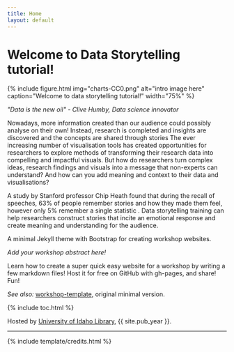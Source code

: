 ```yaml
---
title: Home
layout: default
---
```


# Welcome to Data Storytelling tutorial!
{% include figure.html img="charts-CC0.png" alt="intro image here" caption="Welcome to data storytelling tutorial!" width="75%" %}

*"Data is the new oil" - Clive Humby, Data science innovator*

Nowadays, more information created than our audience could possibly analyse on their own! Instead, research is completed and insights are discovered and the concepts are shared through stories
The ever increasing number of visualisation tools has created opportunities for researchers to explore methods of transforming their research data into compelling and impactful visuals. But how do researchers turn complex ideas, research findings and visuals into a message that non-experts can understand? And how can you add meaning and context to their data and visualisations?


A study by Stanford professor Chip Heath found that during the recall of speeches, 63% of people remember stories and how they made them feel, however only 5% remember a single statistic .
Data storytelling training can help researchers construct stories that incite an emotional response and create meaning and understanding for the audience.



A minimal Jekyll theme with Bootstrap for creating workshop websites.

*Add your workshop abstract here!*

Learn how to create a super quick easy website for a workshop by writing a few markdown files! 
Host it for free on GitHub with gh-pages, and share!
Fun!

*See also:* [workshop-template](https://evanwill.github.io/workshop-template/), original minimal version.

{% include toc.html %}

Hosted by [University of Idaho Library](http://www.lib.uidaho.edu/), {{ site.pub_year }}.

------

{% include template/credits.html %}
